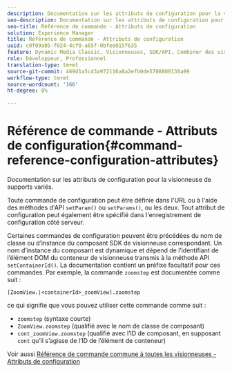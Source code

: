 ```yaml
---
description: Documentation sur les attributs de configuration pour la visionneuse de supports variés.
seo-description: Documentation sur les attributs de configuration pour la visionneuse de supports variés.
seo-title: Référence de commande - Attributs de configuration
solution: Experience Manager
title: Référence de commande - Attributs de configuration
uuid: c0f09a05-f024-4cf0-a65f-0bfee015f635
feature: Dynamic Media Classic, Visionneuses, SDK/API, Combiner des visionneuses de supports
role: Développeur, Professionnel
translation-type: tm+mt
source-git-commit: 469d1a5c43a972116a8a2efb0de5708800130a99
workflow-type: tm+mt
source-wordcount: '166'
ht-degree: 0%

---
```



# Référence de commande - Attributs de configuration{#command-reference-configuration-attributes}

Documentation sur les attributs de configuration pour la visionneuse de supports variés.

Toute commande de configuration peut être définie dans l&#39;URL ou à l&#39;aide des méthodes d&#39;API `setParam()` ou `setParams()`, ou les deux. Tout attribut de configuration peut également être spécifié dans l&#39;enregistrement de configuration côté serveur.

Certaines commandes de configuration peuvent être précédées du nom de classe ou d’instance du composant SDK de visionneuse correspondant. Un nom d’instance du composant est dynamique et dépend de l’identifiant de l’élément DOM du conteneur de visionneuse transmis à la méthode API `setContainerId()`. La documentation contient un préfixe facultatif pour ces commandes. Par exemple, la commande `zoomstep` est documentée comme suit :

`[ZoomView.|<containerId>_zoomView].zoomstep`

ce qui signifie que vous pouvez utiliser cette commande comme suit :

* `zoomstep` (syntaxe courte)
* `ZoomView.zoomstep` (qualifié avec le nom de classe de composant)
* `cont_zoomView.zoomstep` (qualifié avec l’ID de composant, en supposant  `cont` qu’il s’agisse de l’ID de l’élément de conteneur)

Voir aussi [Référence de commande commune à toutes les visionneuses - Attributs de configuration](../../../r-html5-viewer-20-cmdref-configattrib/r-html5-viewer-20-cmdref-configattrib.md#concept-850e0f2c49b949deb7cfbfd330d329bd)
